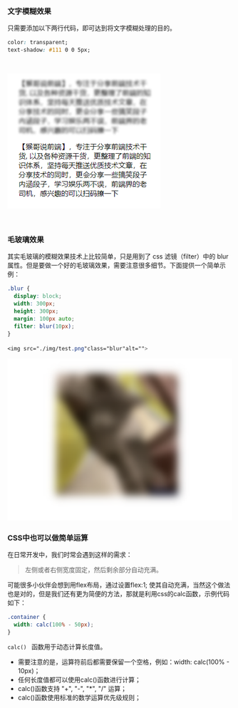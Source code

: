 ### 文字模糊效果

只需要添加以下两行代码，即可达到将文字模糊处理的目的。

``` css
color: transparent;
text-shadow: #111 0 0 5px;
```

<br>

![image](冷知识之CSS篇-01.png)

<br>

### 毛玻璃效果

其实毛玻璃的模糊效果技术上比较简单，只是用到了 css 滤镜（filter）中的 blur 属性。但是要做一个好的毛玻璃效果，需要注意很多细节。下面提供一个简单示例：

``` css
.blur {
  display: block;
  width: 300px;
  height: 300px;
  margin: 100px auto;
  filter: blur(10px);
}

<img src="./img/test.png"class="blur"alt="">
```

![image](冷知识之CSS篇-02.png)

### CSS中也可以做简单运算

在日常开发中，我们时常会遇到这样的需求：

> 左侧或者右侧宽度固定，然后剩余部分自动充满。

可能很多小伙伴会想到用flex布局，通过设置flex:1; 使其自动充满，当然这个做法也是对的，但是我们还有更为简便的方法，那就是利用css的calc函数，示例代码如下：

``` css
.container {
  width: calc(100% - 50px);
}
```

`calc() ` 函数用于动态计算长度值。

* 需要注意的是，运算符前后都需要保留一个空格，例如：width: calc(100% - 10px)；
* 任何长度值都可以使用calc()函数进行计算；
* calc()函数支持 "+", "-", "*", "/" 运算；
* calc()函数使用标准的数学运算优先级规则；
